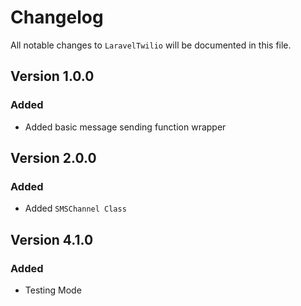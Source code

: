 # Changelog

All notable changes to `LaravelTwilio` will be documented in this file.

## Version 1.0.0

### Added
- Added basic message sending function wrapper

## Version 2.0.0

### Added
- Added `SMSChannel Class`

## Version 4.1.0
### Added
- Testing Mode